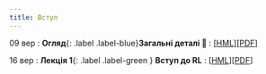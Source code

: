 ```yaml
---
title: Вступ
---
```



09 вер
: **Огляд**{: .label .label-blue}**Загальні деталі 👋**
  : [[HML](https://ykochura.github.io/rl-kpi/?p=course-details.md#1)][[PDF](https://ykochura.github.io/rl-kpi/pdf/course-details.pdf)]

 16 вер
: **Лекція 1**{: .label .label-green } **Вступ до RL**
  : [[HML](https://ykochura.github.io/rl-kpi/?p=lecture1.md#1)][[PDF](https://ykochura.github.io/rl-kpi/pdf/lecture1.pdf)]


<!-- 02 жов
: **Лекція 2**{: .label .label-green } **Марковськi процеси прийняття рiшень**
  : [[HML](https://ykochura.github.io/rl-kpi/?p=lecture2.md#1)][[PDF](https://ykochura.github.io/rl-kpi/pdf/lecture2.pdf)]


10 жов
: **ПР #1**{: .label .label-purple} **Q-навчання**
  : [[PDF](https://drive.google.com/drive/folders/17kjeU3wM-HGM2KgCpmavfpU4zKtwSoT0?usp=sharing)]
: Дедлайн: 27 жовтня


16 жов
: **Лекція 3**{: .label .label-green } **Планування за допомогою динамiчного програмування**
  : [[HML](https://ykochura.github.io/rl-kpi/?p=lecture3.md#1)][[PDF](https://ykochura.github.io/rl-kpi/pdf/lecture3.pdf)] 


30 жов
: **ПР #2**{: .label .label-purple} **N -рукий бандит**
  : [[PDF](https://drive.google.com/drive/folders/1GRpFDtMJzLgsAH2yxG6-Ade2stB4cEW3?usp=sharing)]
: Дедлайн: 10 листопада

## Очікується
13 лис
: **Лекція 4**{: .label .label-green } **Безмодельне передбачення**
  : [[HML](https://ykochura.github.io/rl-kpi/?p=lecture4.md#1)][[PDF](https://ykochura.github.io/rl-kpi/pdf/lecture4.pdf)]  -->